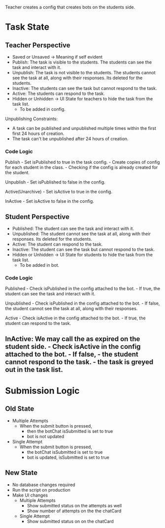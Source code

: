 Teacher creates a config that creates bots on the students side.

# Task State

## Teacher Perspective

- Saved or Unsaved -> Meaning if self evident
- Publish: The task is visible to the students. The students can see the task and interact with it.
- Unpublish: The task is not visible to the students. The students cannot see the task at all, along with their responses. Its deleted for the students.
- Inactive: The students can see the task but cannot respond to the task.
- Active: The students can respond to the task.
- Hidden or Unhidden -> UI State for teachers to hide the task from the task list.
  - To be added in config.

Unpublishing Constraints:

- A task can be published and unpublished multiple times within the first first 24 hours of creation.
- The task can't be unpublished after 24 hours of creation.

### Code Logic

Publish - Set isPublished to true in the task config. - Create copies of config for each student in the class. - Checking if the config is already created for the student.

Unpublish - Set isPublished to false in the config.

Active(Unarchive) - Set isActive to true in the config.

InActive - Set isActive to false in the config.

## Student Perspective

- Published: The student can see the task and interact with it.
- Unpublished: The student cannot see the task at all, along with their responses. Its deleted for the students.
- Active: The student can respond to the task.
- Inactive: The student can see the task but cannot respond to the task.
- Hidden or Unhidden -> UI State for students to hide the task from the task list.
  - To be added in bot.

### Code Logic

Published - Check isPublished in the config attached to the bot. - If true, the student can see the task and interact with it.

Unpublished - Check isPublished in the config attached to the bot. - If false, the student cannot see the task at all, along with their responses.

Active - Check isActive in the config attached to the bot. - If true, the student can respond to the task.

InActive: We may call the as expired on the student side. - Check isActive in the config attached to the bot. - If false, - the student cannot respond to the task. - the task is greyed out in the task list.
---

# Submission Logic

## Old State

- Multiple Attempts
  - When the submit button is pressed,
    - then the botChat isSubmitted is set to true
    - bot is not updated
- Single Attempt
  - When the submit button is pressed,
    - the botChat isSubmitted is set to true
    - bot is updated, isSubmitted is set to true

## New State

- No database changes required
- Run the script on production
- Make UI changes
  - Multiple Attempts
    - Show submitted status on the attempts as well
    - Show number of attempts on the the chatCard
  - Single Attempt
    - Show submitted status on on the chatCard
